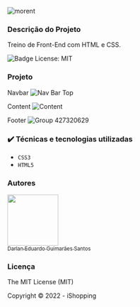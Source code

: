 ![morent](https://user-images.githubusercontent.com/71740181/186670464-2c5da947-9937-4dfb-b6f8-e3e92df7dea8.svg)

### Descrição do Projeto

Treino de Front-End com HTML e CSS.

![Badge License: MIT](https://img.shields.io/github/license/darlangui/e-commerce?style=for-the-badge)

### Projeto
Navbar
![Nav Bar Top](https://user-images.githubusercontent.com/71740181/186671270-355c5ebe-52f8-4ade-a8e4-ad91ab27c3f6.svg)

Content
![Content](https://user-images.githubusercontent.com/71740181/186671296-40501960-49eb-4c5b-a51c-8940ee3c9460.svg)

Footer
![Group 427320629](https://user-images.githubusercontent.com/71740181/186671333-d510aa4e-b434-4ac3-b6ae-b738c45102f6.svg)

### ✔️ Técnicas e tecnologias utilizadas

- `CSS3`
- `HTML5`

### Autores

[<img src="https://user-images.githubusercontent.com/71740181/180897012-2d7683f3-afd4-418f-a838-234ee686ee4c.png" width=115><br><sub>Darlan Eduardo Guimarães Santos</sub>](https://github.com/darlangui)

### Licença 

The MIT License (MIT)

Copyright ©️ 2022 - iShopping
